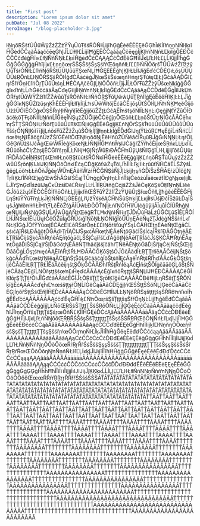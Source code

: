 ```yaml
---
title: "First post"
description: "Lorem ipsum dolor sit amet"
pubDate: "Jul 08 2022"
heroImage: "/blog-placeholder-3.jpg"
---
```


ŀŅŋőŖŜšťŪŮűŴŷŹźŻŻźŸŶųŰūŦšśŔŎŇŀĹĳĭħĢĝĚėĕĔĔĖĘěĞĢħĬıĶĺľłńņņŅŃŀļķıīĤĞėđČĈąăĂăąĉčēęĠħĮĴĹĽŀłłŀĽĹĳĭĦğĘĒČĈąăăąĈčēęġĨįĶļŀńŅŅńŁĽķıĪģĜĖĐČĉĈĈĊčđėĝĤīıĸĽłŅŇňŇŅŁĽķıīĤĝėđČĉĆĄĄĄĆĉČđĖěĠĦīİĴĸĻľĿŀŀĿĽĻĹĶĳįĬĩĥģĠĞĝĜĜĜĝğġĤħīįĳĸĽŁņŋŏœŗŚŜŞŠššŠşŞśřŕŒŏŋňńłĿľĽĽľŀŃŇŌőŗŝŤŪŰŵźŽſſžżŷŲūŤŝŕŎŇłĿĽľŀńŊőŘŠŧŬŰŲűŭŦŞœŇĻİĦĞĘĖĖĚğħĮĶļŀŁĿĺĲĩğĖďċĊĎĖĢıŁőşŪŰŲŰŪšŖŌńĿĽŀŅŌŔŚŞŝŘŎŀİğđĆĀāćēģĴŅœŜšŠśœŋńŀŀńŋŕŞŦũŧşŒŁĮĜčăĀĄĎĜĭĽŋŕŚřŕŎņŀĽľńŌŗŢŪůŮŧśŋĹĦĖĊĄĄĉēĠĮĻŅŌŎōňŁĺĵĳĴĹŁŌřŦűŹŽżŷŮšœŅķīģĝĜĞģĩıĸľłńłĿĹıħĞĕčćăāĂąĊđęĢīĳĺŀŅňŉňŅŁļķİĩģĜĖđČĉĆĄăăĄąĈĊĎđĕĚĞģĨĭĲķĽłňŎŔřşťŪůŴŸŻžſſſŽŹŵůũŢśŔŎňŃŀĿŀŃňŎŖŞŦŭŲŵŵŲūŢŖňĺĭġĘēĒĕěĤĭĶļĿĿĻĴīģĝĜĠĩĸŊŞŮŻſżűşŋĶĥĚĖĚĤįĺŁłľķİĭįĹŉśŬŵŴŧőĵĚćāĈĚĳōşŨťŚŌŀĺĻŀŇŉŃĶĦęĕĞĳŏŪżżŬŎĭĒĆĊĝĸŐŞŠŘŋŀļŀŇŋňļīěĔĝĳőŭŽŹţŁĠĉĄĒĬŉŝťşőŃĺĺĿŅņĿıĢęĝįŊťŸŻūŎĬĐăćěķőŢŦşőŃĺĺĿŅňńĹĪĜĕęĪŃŞųžŻŪŐĳěČĊēģĵņŐŒŏňŁĽĿņőŜťŨţŗŅİĜċĂĀĆēĥĸŉŗŠŤŢŜŔŌŅŀĿłŇŏřŢũůűŰŭŦŝŒŇļıĩĢĝĚĚěĞģĩįĶĽńŊŐŕŚŞšŤŧũūŬŭŮůŰŰůůŮŬũŦšŝŗŐŊŃļĶıĭīīĮĳĻńŏśŦűŹŽžŻųũŜŎłķİĮİĵļłņņŁķĪĝĒĎđĞĲŋţŶſżŭŖĽĦęĖĝīĹńŇńĽĹĺńœšŧşŊĭĒăĉģňŪżŹŠľĠĒėīłŐŒŊłŀņŏőŅįĚĕĦňūŻŮŇěāĉĬŘųűŖĴğĠıŃŊŅĿŁŋŕŐĻĠēĢňŮźšĲĉĂġŒŵŴŔĬėĝĶōœŊŁŀŇŊŀĬĞĦńŧŴşĲĊăģŕŹŸŕħčĔĳœŠŖńĸĹĿŁĸĬĩĹŔŪũōĥćĈĩŗŹżşĳĒĊĞľřšŗņĺĹĿŃŀĳĦĢĮŇţŴůŖıĐĀĈĤŉŨŷŲŝŃĭĢģĭĹŀŀĻĳįĳľŏšŮŲũŗľĤĎĂāĊěİŅŖšťŢśŒŉłŀŁņōŖŞťũũŧšŘŎŃĸĭĤĜėēĒĒĕĘĝģĩįĶĽńŋőŘŞŤũŮųŷźŻżŻŹŵůŨŠŗōńļĶĲıĲĶļŃŊŎŏŌńĸĩĚčąĆĎğĶŏťŵŹųŤŏĻīĥĨİĺĿľķįīıŁŗūűťŇĤĈāĔĹŠŹŷŝĹĝĕģĻōőŉŁŁňŎňĴğěıŗŴŰŉĘĀĕňŴźŕĤČĜŃŞŝŇĵĴļĿķĳŀŗşňĠĎīŠżŠĤĀĘŕżŨİčĝŊŤŗĺĭĶŁľĺŃŔŒĵęģŒŵŠĥĂĠšſŚĚąĮŤŮŉģġļŐŋŀŀņĿĬĪńŤšĵČėŏżūĬāĕœźťİĐġŊşœļĳĺĿĹĴľŕŞŉĢďĨśźũĲąĈĸŬźśīĐěĽŘśŋļĹĿłĹĬĪĺŖŪŧňğĆċįŝŻŻŝĴēĊęĶőŞśŎłļľŅŉŅĹĩěėĠĴŏũźžųŝłĨĔĊĊĒĠİľňōŌňŁĻĵĳĳĸľňŒŜŦůŶŻžſſŽźŶŲŭŨţŞřœŎňłĻĵĮħġěėĔĔĖĜĤįĽŋŚŧűŶŶűŦřŋĿķĴĶļŃŇŅĽįĠĖĖģĻřŲžŶśķĕĄĊĤŅŠũŞŉķİĵĽĿĸįİłśŨśĵĐĉĨŜžűĿĎąĪŜųŝĴĝħłŏŉŀłňŁĬĦľţŦĻčĔŏŽťġĀĪŬŵĿĐĞŐŤŊĬįŁńľŅŎľĤĭřŪļċģũŷĳĀĪųůĨĈĺŬŘħģŅœŃĻŀĻıŃśŊĝĠŚŲĹĄĬŵŬĝĄŇźŒēĝŖŤĽĦĸŊńŀŇŀīıŗŢĴĎıŰūĤāĹźŨĞĆĽűŞĨĚĽŘŎĺĹŀĺĴŃŚœĬĔĲŨųŀĈčŌŽūĬąĜŔŰśığĭŅōŅĿŅŌŃĭğĬŏŮŬņĘĂėŇųžŢĴđċġŃŜšŕńĹĸľŃŁĶĨĠģĴŌťŶŸūœĵĚĈĂćĖĩĽōŘŜśŕŎņŁĽĽŀŅōŕŝťŭųŸŜşĹČĂĤŒţņĖĀėŇţŒģāČĹşśıćĄīŘšĿĐĀĝōţŌĜĀđŀŢŗĪĄĈĲŜşĸċĂĤœţŅĖĀėŇţőĢāčĺŠśİćąĬŘšľĐĀĞŎţŋěĀĒŁŢŖĩăĈĳŝŞķċĂĥŔţńĕĀĘňţőġāčĻŠŚįĆąĭřšĽďĀğŏţŊěĀēłŢŖĨăĉĴŝŞĶĊĂĦŔţńĔĀęŉţŐġāĎļŠŚĮĆąĮřŠļĎāĠŏţŊĚĀēŃŢŕħăĉĵŝŝĵĉăħŕŢŃēĀĚŊţŏĠāĎļŠřĮąĆėĮŇŚţŠŒļģĎāāČġĹŐşţśŉıęćĀĄĔīńŘţšŔĿĦĐĂĀĊĞĶōŞţŝŌĴĜĉĀăđĨŁŖŢŢŗłĩēĄĀĈěĳŊŜţŞŏķğċĀĂďĥĽœšţřŅĭĕąĀĆĘįňŚţŠőĻĢčāāčġĺőŠţśňİĘćĀąĕĬńŘţšŔľĥďĂĀċĞķŎŞţŝŋĳěĈĀăĒĩŁŖŢŢŖŁĨĒăĀĉěĳŋŝţŞŎķĞĊĀĂĐĥľŔšţŘńĬĕąĀćĘİňśţŠŐĺġčāāčĢĻőŠţŚŇįėĆĀāąČĖġĭĹŅŐřşţţšśœŉĽıĤęďćĂĀĀĄċĔğīĸńŏŘşţţšŜŔŊĿĲĦĚĐĈĂĀĀĄĊēĞĪĶłōŗŞŢţŢŝŕŌŀĴĨĜđĉăĀĀăĉĒĜĨĴŁŌŖŝŢţŢŞŗōłĶĩĝēĊĄĀĀĂĈĐěĦĳĿŋŔŜšţŢŞŘŎŃķīğĔċĄĀĀĂćďęĥıĽŉœśšţţşřŐŅĹĭĠĕČąāĀāĆĎĘģįļňŒŚŠţţŠŚőŇĻĮĢėčĆāĀāĆčĖĢĮĺņőřŠţţŠśŒňļİĤĘĎćĂĀĀĀāĂąĈČĐĕĚĠĦĬĲĹĿŅŊŏŔŘŜşšţţţţšşŜŘŔŏŉńľĸıīĥğĚĔďċćĄĂĀĀĀĀĂĄćċďĔęĞĤĪıķĽŃŉŎœŗśŞšŢţţţšşŜřŕŐŋŅĿĹĳĭħġěĖđČĈąăāĀĀĀāăĆĊĎĒėĝģĩįĵĻŁŇōŒŖŚŝŠŢţţţŢŠŝŚŖőŌŇŁĻĵįĨĢĜėĒčĉĆăāĀĀĀāăąĉčđĖěġħĭĴĺŀņŋŐŕřŝşŢţţţŢšŞśŗœŎňŃĽĶİĪĤĞĘēĎĊćĄăĂāĀĀĀĀĀĀāāĂăąĆĈĉċĎĐĒĕėĚĝĠģĦĩĬįĲĵĸĻľŁńŇŊōŏŒŔŖŘŚŜŝşŠšŢţţţţţţţŢšŠşŝŜŚŘŖŔŒŏŌŊŇńŁľĻĸĵĲįĬĩĦĢĠĝĚėĕĒĐčċĉĈĆąăĂāāĀĀĀĀĀĀāĂăĄąćĈĊČďđēĖĘěĞġĤħĪĭİĳķĺĽŀŃņňŋŎŐœŕŗřśŝŞşšŢŢţţţţţţŢŢšşŞŝśřŗŕœŐŎŋŉņŃŀĽĺķĴİĭĪħĤġĞěęĖēđďČĊĉćąąĄăăĂĂāāāĀĀĀĀĀĀĀĀĀĀĀĀāāāĂĂăăĄĄąĆćĈĈĉĊċČčĎĐđĒēĔĖėĘĚěĝĞğġĢĤĥħĨĪĬĭįİĲĳĵĶĸĺĻĽľŀŁŃńŅŇňŊŋŌŎŏŐőœŔŕŖŗŘřŚśŜŝŝŞşşŠšššŢŢţţţţţţţţţţţţţŢŢŢššŠşşŞŝŝŜśŚřŘŗŖŕŔœŒŐŏŎōŋŊŉŇņńŃŁŀľĽĻĺĸķĵĴĲıįĭĬĪĩħĦĤģġĠĞĝěĚęėĖĕēĒđĐďĎčċĊĊĉĈćĆĆąąąĄĄĄăăăĂĂĂĂĂāāāāāĀĀĀĀĀĀĀĀĀĀĀĀĀĀĀĀĀĀĀĀĀĀĀĀĀĀāāāāāĂĂĂĂăăăăĄĄĄąąĆĆĆććĈĈĈĉĉĊĊċċČČččĎĎďĐĐđđĒĒēĔĔĕĖĖėĘĘęĚĚěĜĜĝĞğğĠġĢĢģĤĥĥĦħĨĨĩĪīīĬĭĮįįİıĲĲĳĴĵĶĶķĸĹĹĺĻļĽĽľĿŀŀŁłłŃńŅŅņŇňňŉŊŊŋŌŌōŎŎŏŐŐőőŒœœŔŔŕŕŖŖŗŗŘŘřřŚŚśśŜŜŜĀŤĀŤĀŤĀŤĀŤĀŤĀŤĀŤĀŤĀŤĀŤĀŤĀŤĀŤĀŤĀŤĀŤĀŤĀŤĀŤĀŤĀŤĀŤĀŤĀŤĀŤĀŤĀŤĀŤĀŤĀŤĀŤĀŤĀŤĀŤĀŤĀŤĀŤĀŤĀŤĀŤĀŤĀŤĀŤĀŤĀŤĀŤĀŤĀŤĀŤĀŤĀŤĀŤĀŤĀŤĀŤĀŤĀŤĀŤĀŤĀŤĀŤĀŤĀŤĀŤĀŤĀŤĀŤĀŤĀŤĀŤĀŤĀŤĀŤĀŤĀŤĀŤĀŤĀŤĀŤĀŤĀŤĀŤĀŤĀŤĀŤĀŤĀŤĀŤĀŤĀŤĀŤĀŤĀŤĀŤĀŤĀŤĀŤĀŤĀŤŤĀĀŤŤĀĀŤŤĀĀŤŤĀĀŤŤĀĀŤŤĀĀŤŤĀĀŤŤĀĀŤŤĀĀŤŤĀĀŤŤĀĀŤŤĀĀŤŤĀĀŤŤĀĀŤŤĀĀŤŤĀĀŤŤĀĀŤŤĀĀŤŤĀĀŤŤĀĀŤŤĀĀŤŤĀĀŤŤĀĀŤŤĀĀŤŤĀĀŤŤĀĀŤŤĀĀŤŤĀĀŤŤĀĀŤŤĀĀŤŤĀĀŤŤĀĀŤŤĀĀŤŤĀĀŤŤĀĀŤŤĀĀŤŤĀĀŤŤĀĀŤŤĀĀŤŤĀĀŤŤĀĀŤŤĀĀŤŤĀĀŤŤĀĀŤŤĀĀŤŤĀĀŤŤĀĀŤŤĀĀŤŤĀĀŤŤĀĀŤŤŤŤĀĀĀĀŤŤŤŤĀĀĀĀŤŤŤŤĀĀĀĀŤŤŤŤĀĀĀĀŤŤŤŤĀĀĀĀŤŤŤŤĀĀĀĀŤŤŤŤĀĀĀĀŤŤŤŤĀĀĀĀŤŤŤŤĀĀĀĀŤŤŤŤĀĀĀĀŤŤŤŤĀĀĀĀŤŤŤŤĀĀĀĀŤŤŤŤĀĀĀĀŤŤŤŤĀĀĀĀŤŤŤŤĀĀĀĀŤŤŤŤĀĀĀĀŤŤŤŤĀĀĀĀŤŤŤŤĀĀĀĀŤŤŤŤĀĀĀĀŤŤŤŤĀĀĀĀŤŤŤŤĀĀĀĀŤŤŤŤĀĀĀĀŤŤŤŤĀĀĀĀŤŤŤŤĀĀĀĀŤŤŤŤĀĀĀĀŤŤŤŤŤŤŤŤĀĀĀĀĀĀĀĀŤŤŤŤŤŤŤŤĀĀĀĀĀĀĀĀŤŤŤŤŤŤŤŤĀĀĀĀĀĀĀĀŤŤŤŤŤŤŤŤĀĀĀĀĀĀĀĀŤŤŤŤŤŤŤŤĀĀĀĀĀĀĀĀŤŤŤŤŤŤŤŤĀĀĀĀĀĀĀĀŤŤŤŤŤŤŤŤĀĀĀĀĀĀĀĀŤŤŤŤŤŤŤŤĀĀĀĀĀĀĀĀŤŤŤŤŤŤŤŤĀĀĀĀĀĀĀĀŤŤŤŤŤŤŤŤĀĀĀĀĀĀĀĀŤŤŤŤŤŤŤŤĀĀĀĀĀĀĀĀŤŤŤŤŤŤŤŤĀĀĀĀĀĀĀĀŤŤŤŤŤŤŤŤĀĀĀĀĀĀĀĀĀĀĀĀĀĀĀĀŤŤŤŤŤŤŤŤŤŤŤŤŤŤŤŤĀĀĀĀĀĀĀĀĀĀĀĀĀĀĀĀŤŤŤŤŤŤŤŤŤŤŤŤŤŤŤŤĀĀĀĀĀĀĀĀĀĀĀĀĀĀĀĀŤŤŤŤŤŤŤŤŤŤŤŤŤŤŤŤĀĀĀĀĀĀĀĀĀĀĀĀĀĀĀĀŤŤŤŤŤŤŤŤŤŤŤŤŤŤŤŤĀĀĀĀĀĀĀĀĀĀĀĀĀĀĀĀŤŤŤŤŤŤŤŤŤŤŤŤŤŤŤŤĀĀĀĀĀĀĀĀĀĀĀĀĀĀĀĀŤŤŤŤŤŤŤŤŤŤŤŤŤŤŤŤĀĀĀĀĀĀĀĀĀĀĀĀĀĀĀĀĀĀĀĀĀĀĀĀŤŤŤŤŤŤŤŤŤŤŤŤŤŤŤŤŤŤŤŤŤŤŤŤŤŤŤŤŤŤŤŤĀĀĀĀĀĀĀĀĀĀĀĀĀĀĀĀĀĀĀĀĀĀĀĀĀĀĀĀĀĀĀĀŤŤŤŤŤŤŤŤŤŤŤŤŤŤŤŤŤŤŤŤŤŤŤŤŤŤŤŤŤŤŤŤĀĀĀĀĀĀĀĀĀĀĀĀĀĀĀĀĀĀĀĀĀĀĀĀĀĀĀĀĀĀĀĀŤŤŤŤŤŤŤŤŤŤŤŤŤŤŤŤŤŤŤŤŤŤŤŤŤŤŤŤŤŤŤŤĀĀĀĀĀĀĀĀĀĀĀĀĀĀĀĀĀĀĀĀĀĀĀĀĀ